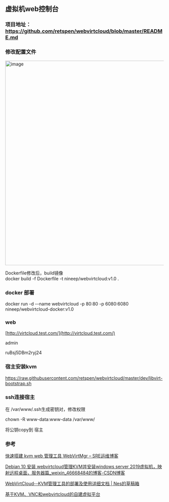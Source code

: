 ## 虚拟机web控制台

### 项目地址：https://github.com/retspen/webvirtcloud/blob/master/README.md



### 修改配置文件

<img width="650" alt="image" src="https://github.com/nineep/shier/assets/20335786/4a565933-5a3e-4bb9-982f-7674d427d71d">  

Dockerfile修改后，build镜像    
docker build   -f Dockerfile -t nineep/webvirtcloud:v1.0 .    


### docker 部署

docker run -d --name webvirtcloud -p 80:80 -p 6080:6080 nineep/webvirtcloud-docker:v1.0



### web

[http://virtcloud.test.com/](http://virtcloud.test.com/)

admin

ruBsj5DBm2ryj24


### 宿主安装kvm  
https://raw.githubusercontent.com/retspen/webvirtcloud/master/dev/libvirt-bootstrap.sh  

### ssh连接宿主

在 /var/www/.ssh生成密钥对，修改权限

chown -R www-data:www-data /var/www/

将公钥copy到 宿主



### 参考

[快速搭建 kvm web 管理工具 WebVirtMgr – SRE运维博客](https://www.cnsre.cn/posts/211117937177/)

[Debian 10 安装 webvirtcloud管理KVM并安装windows server 2019虚拟机，映射远程桌面，服务器篇_weixin_46668484的博客-CSDN博客](https://blog.csdn.net/weixin_46668484/article/details/130610842)

[WebVirtCloud--KVM管理工具的部署及使用详细文档 | Nes的草稿箱](https://nestealin.com/25f60e5a/#toc-heading-8)

[基于KVM、VNC和webvirtcloud的自建虚拟平台](https://baijiahao.baidu.com/s?id=1641370894958619458)
